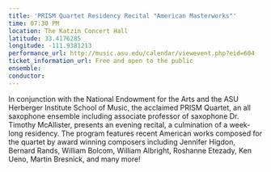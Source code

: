 ```yaml
---
title: 'PRISM Quartet Residency Recital "American Masterworks"'
time: 07:30 PM
location: The Katzin Concert Hall
latitude: 33.4176285
longitude: -111.9381213
performance_url: http://music.asu.edu/calendar/viewevent.php?eid=604
ticket_information_url: Free and open to the public
ensemble: 
conductor: 
---
```

In conjunction with the National Endowment for the Arts and the ASU Herberger Institute School of Music, the acclaimed PRISM Quartet, an all saxophone ensemble including associate professor of saxophone Dr. Timothy McAllister, presents an evening recital, a culmination of a week-long residency. The program features recent American works composed for the quartet by award winning composers including Jennifer Higdon, Bernard Rands, William Bolcom, William Albright, Roshanne Etezady, Ken Ueno, Martin Bresnick, and many more!